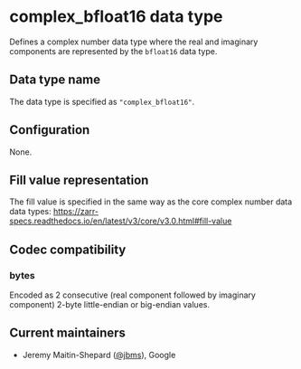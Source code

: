 # complex_bfloat16 data type

Defines a complex number data type where the real and imaginary components are
represented by the `bfloat16` data type.

## Data type name

The data type is specified as `"complex_bfloat16"`.

## Configuration

None.

## Fill value representation

The fill value is specified in the same way as the core complex number data data types:
https://zarr-specs.readthedocs.io/en/latest/v3/core/v3.0.html#fill-value

## Codec compatibility

### bytes

Encoded as 2 consecutive (real component followed by imaginary component) 2-byte
little-endian or big-endian values.

## Current maintainers

* Jeremy Maitin-Shepard ([@jbms](https://github.com/jbms)), Google
